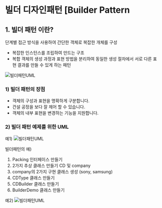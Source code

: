 # 빌더 디자인패턴 [Builder Pattern

## 1. 빌더 패턴 이란?

단계별 접근 방식을 사용하여 간단한 객체로 복잡한 개체를 구성

* 복잡한 인스턴스를 조립하여 만드는 구조
* 복합 객체의 생성 과정과 표현 방법을 분리하여 동일한 생성 절차에서 서로 다른 표현 결과를 만들 수 있게 하는 패턴

![빌더패턴UML](https://www.javatpoint.com/images/designpattern/builderuml1.jpg)


### 1) 빌더 패턴의 장점
* 객체의 구성과 표현을 명확하게 구분합니다.
* 건설 공정을 보다 잘 제어 할 수 있습니다.
* 객체의 내부 표현을 변경하는 기능을 지원합니다.


### 2) 빌더 패턴 예제를 위한 UML
예1)
![빌더패턴UML](https://www.javatpoint.com/images/designpattern/builderuml1.jpg)

빌더패턴의 예)
1. Packing 인터페이스 만들기
2. 2가지 추상 클래스 만들기 CD 및  company
3. company의 2가지 구현 클래스 생성 (sony, samsung)
4. CDType 클래스 만들기
5. CDBuilder 클래스 만들기
6. BuilderDemo 클래스 만들기 



예2)
![빌더패턴UML](https://www.javatpoint.com/images/designpattern/builderuml2.jpg)



